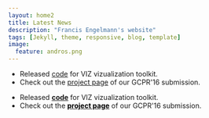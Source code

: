 ```yaml
---
layout: home2
title: Latest News
description: "Francis Engelmann's website"
tags: [Jekyll, theme, responsive, blog, template]
image:
  feature: andros.png
---
```


* Released [code](code/) for VIZ vizualization toolkit.
* Check out the [project page](http://www.vision.rwth-aachen.de/page/shape_priors) of our GCPR'16 submission.

<ul>
<li>Released <a href="code/"><strong>code</strong></a> for VIZ vizualization toolkit.</li>

<li>Check out the <a href="http://www.vision.rwth-aachen.de/page/shape_priors"><font color="black"><strong>project page</strong></font></a> of our GCPR'16 submission.</li>
</ul>




